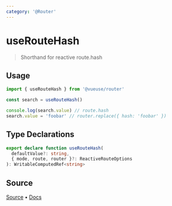 ```yaml
---
category: '@Router'
---
```


# useRouteHash

> Shorthand for reactive route.hash 

## Usage

```ts
import { useRouteHash } from '@vueuse/router'

const search = useRouteHash()

console.log(search.value) // route.hash
search.value = 'foobar' // router.replace({ hash: 'foobar' })
```


<!--FOOTER_STARTS-->
## Type Declarations

```typescript
export declare function useRouteHash(
  defaultValue?: string,
  { mode, route, router }?: ReactiveRouteOptions
): WritableComputedRef<string>
```

## Source

[Source](https://github.com/vueuse/vueuse/blob/master/packages/router/useRouteHash/index.ts) • [Docs](https://github.com/vueuse/vueuse/blob/master/packages/router/useRouteHash/index.md)


<!--FOOTER_ENDS-->